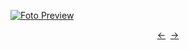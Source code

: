 [![Foto Preview](preview/project-261.avif)](https://DominicNikolai.github.io/project-261)

<div align="center" style="display: flex; justify-content: center;">
  <a  href="https://github.com/DominicNikolai/project-260" target="_blank">&#8592;</a>
  &nbsp;&nbsp;
  <a  href="https://github.com/DominicNikolai/project-262" target="_blank">&#8594;</a>
</div>
